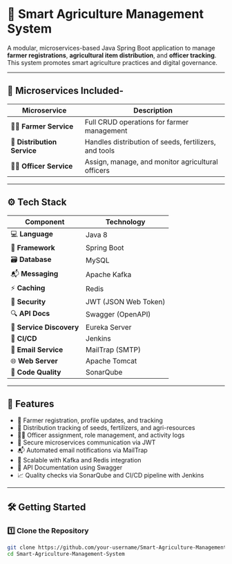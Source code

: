 # 🌾 Smart Agriculture Management System

A modular, microservices-based Java Spring Boot application to manage **farmer registrations**, **agricultural item distribution**, and **officer tracking**. This system promotes smart agriculture practices and digital governance.

---

## 🧱 Microservices Included-

| Microservice          | Description                                           |
|------------------------|-------------------------------------------------------|
| 👨‍🌾 **Farmer Service**     | Full CRUD operations for farmer management            |
| 🌱 **Distribution Service** | Handles distribution of seeds, fertilizers, and tools |
| 🧑‍💼 **Officer Service**     | Assign, manage, and monitor agricultural officers      |

---

## ⚙️ Tech Stack

| Component              | Technology              |
|------------------------|--------------------------|
| 💻 **Language**         | Java 8                   |
| 🚀 **Framework**        | Spring Boot              |
| 🗃 **Database**         | MySQL                    |
| 📬 **Messaging**        | Apache Kafka             |
| ⚡ **Caching**          | Redis                    |
| 🔐 **Security**         | JWT (JSON Web Token)     |
| 🔍 **API Docs**         | Swagger (OpenAPI)        |
| 📡 **Service Discovery**| Eureka Server            |
| 🔄 **CI/CD**            | Jenkins                  |
| 📧 **Email Service**    | MailTrap (SMTP)          |
| 🌐 **Web Server**       | Apache Tomcat            |
| 🧪 **Code Quality**     | SonarQube                |

---

## 🚀 Features

- 👤 Farmer registration, profile updates, and tracking
- 🌿 Distribution tracking of seeds, fertilizers, and agri-resources
- 🧑‍💼 Officer assignment, role management, and activity logs
- 🔐 Secure microservices communication via JWT
- 📬 Automated email notifications via MailTrap
- 🧠 Scalable with Kafka and Redis integration
- 📘 API Documentation using Swagger
- 📈 Quality checks via SonarQube and CI/CD pipeline with Jenkins

---

## 🛠 Getting Started

### 1️⃣ Clone the Repository
```bash
git clone https://github.com/your-username/Smart-Agriculture-Management-System.git
cd Smart-Agriculture-Management-System
